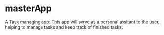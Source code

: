 # masterApp

A Task managing app:
This app will serve as a personal assitant to the user, helping to manage tasks and keep track of finished tasks.
